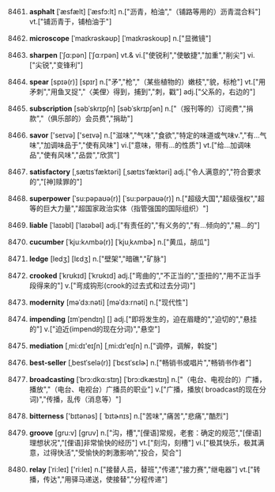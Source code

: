 8461. **asphalt**
[ˈæsfælt]  [ˈæsfɔ:lt]
n.["沥青，柏油","（铺路等用的）沥青混合料"]  vt.["铺沥青于，铺柏油于"]  

8462. **microscope**
[ˈmaɪkrəskəʊp]  [ˈmaɪkrəskoʊp]
n.["显微镜"]  

8463. **sharpen**
[ˈʃɑ:pən]  [ˈʃɑ:rpən]
vt.& vi.["使锐利","使敏捷","加重","削尖"]  vi.["尖锐","变锋利"]  

8464. **spear**
[spɪə(r)]  [spɪr]
n.["矛","枪","（某些植物的）嫩枝","貌，标枪"]  vt.["用矛刺","用鱼叉捉","〈美俚〉得到，捕到","刺，戳"]  adj.["父系的，右边的"]  

8465. **subscription**
[səbˈskrɪpʃn]  [səbˈskrɪpʃən]
n.["（报刊等的）订阅费","捐款","（俱乐部的）会员费","捐助"]  

8466. **savor**
['seɪvə]  ['seɪvə]
n.["滋味","气味","食欲","特定的味道或气味v.","有…气味","加调味品于","使有风味"]  vi.["意味，带有…的性质"]  vt.["给…加调味品","使有风味","品尝","欣赏"]  

8467. **satisfactory**
[ˌsætɪsˈfæktəri]  [ˌsætɪsˈfæktəri]
adj.["令人满意的","符合要求的","[神]赎罪的"]  

8468. **superpower**
[ˈsu:pəpaʊə(r)]  [ˈsu:pərpaʊə(r)]
n.["超级大国","超级强权","超等的巨大力量","超国家政治实体（指管强国的国际组织）"]  

8469. **liable**
[ˈlaɪəbl]  [ˈlaɪəbəl]
adj.["有责任的","有义务的","有…倾向的","易…的"]  

8470. **cucumber**
[ˈkju:kʌmbə(r)]  [ˈkjuˌkʌmbɚ]
n.["黄瓜，胡瓜"]  

8471. **ledge**
[ledʒ]  [lɛdʒ]
n.["壁架","暗礁","矿脉"]  

8472. **crooked**
[ˈkrʊkɪd]  [ˈkrʊkɪd]
adj.["弯曲的","不正当的","歪扭的","用不正当手段得来的"]  v.["弯成钩形(crook的过去式和过去分词)"]  

8473. **modernity**
[məˈdɜ:nəti]  [məˈdɜ:rnəti]
n.["现代性"]  

8474. **impending**
[ɪmˈpendɪŋ]  []
adj.["即将发生的，迫在眉睫的","迫切的","悬挂的"]  v.["迫近(impend的现在分词)","悬空"]  

8475. **mediation**
[ˌmi:dɪ'eɪʃn]  [ˌmi:dɪ'eɪʃn]
n.["调停，调解，斡旋"]  

8476. **best-seller**
[ˌbestˈselə(r)]  [ˈbɛstˈsɛlɚ]
n.["畅销书或唱片","畅销书作者"]  

8477. **broadcasting**
[ˈbrɔ:dkɑ:stɪŋ]  [ˈbrɔ:dkæstɪŋ]
n.["（电台、电视台的）广播，播放","（电台、电视台）广播员的职业"]  v.["广播，播放( broadcast的现在分词)","传播，乱传（消息等）"]  

8478. **bitterness**
['bɪtənəs]  [ ˈbɪtɚnɪs]
n.["苦味","痛苦","悲痛","酷烈"]  

8479. **groove**
[gru:v]  [ɡruv]
n.["沟，槽","[俚语]常规，老套：确定的规范","[俚语]理想状况","[俚语]非常愉快的经历"]  vt.["刻沟，刻槽"]  vi.["极其快乐，极其满意，过得快活","受愉快的刺激影响","投合，契合"]  

8480. **relay**
[ˈri:leɪ]  ['ri:leɪ]
n.["接替人员，替班","传递","接力赛","继电器"]  vt.["转播，传达","用驿马递送，使接替","分程传递"]  

